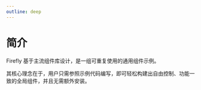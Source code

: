 ```yaml
---
outline: deep
---
```


# 简介

Firefly 基于主流组件库设计，是一组可重复使用的通用组件示例。

其核心理念在于，用户只需参照示例代码编写，即可轻松构建出自由控制、功能一致的全局组件，并且无需额外安装。